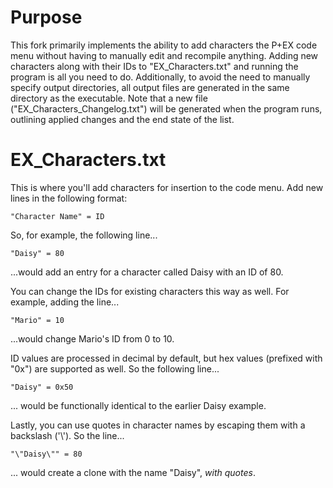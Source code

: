 # Purpose
This fork primarily implements the ability to add characters the P+EX code menu without having to manually edit and recompile anything.
Adding new characters along with their IDs to "EX_Characters.txt" and running the program is all you need to do.
Additionally, to avoid the need to manually specify output directories, all output files are generated in the same directory as the executable. Note that a new file ("EX_Characters_Changelog.txt") will be generated when the program runs, outlining applied changes and the end state of the list.

# EX_Characters.txt
This is where you'll add characters for insertion to the code menu.
Add new lines in the following format:

	"Character Name" = ID
	
So, for example, the following line...

	"Daisy" = 80
	
...would add an entry for a character called Daisy with an ID of 80.

You can change the IDs for existing characters this way as well. For example, adding the line...

	"Mario" = 10
	
...would change Mario's ID from 0 to 10.

ID values are processed in decimal by default, but hex values (prefixed with "0x") are supported as well. So the following line...
	
	"Daisy" = 0x50
	
... would be functionally identical to the earlier Daisy example.

Lastly, you can use quotes in character names by escaping them with a backslash ('\\'). So the line...

	"\"Daisy\"" = 80

... would create a clone with the name "Daisy", *with quotes*.
